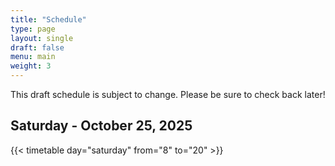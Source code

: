 ```yaml
---
title: "Schedule"
type: page
layout: single
draft: false
menu: main
weight: 3
---
```


This draft schedule is subject to change. Please be sure to check back later!

## Saturday - October 25, 2025
{{< timetable day="saturday" from="8" to="20" >}}

